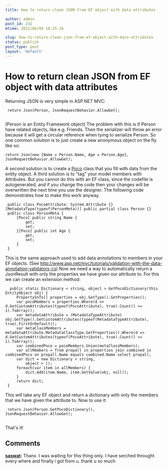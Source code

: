 ```yaml
---
title: How to return clean JSON from EF object with data attributes

author: admin
post_id: 232
mtime: 2011/04/04 18:25:16

slug: how-to-return-clean-json-from-ef-object-with-data-attributes
status: publish
post_type: post
layout: 'default'
---
```


# How to return clean JSON from EF object with data attributes

Returning JSON is very simple in ASP.NET MVC: 
```
 return Json(Person, JsonRequestBehavior.AllowGet);
 
```
 (Person is an Entity Framework object) The problem with this is if Person have related objects, like e.g. Friends. Then the serializer will throw an error because it will get a circular reference when tying to serialize Person. So one common solution is to just create a new anonymous object on the fly like so: 
```
return Json(new {Name = Person.Name, Age = Person.Age}, JsonRequestBehavior.AllowGet);
```
 A second solution is to create a [Poco](http://en.wikipedia.org/wiki/Plain_Old_CLR_Object) class that you fill with data from the entity object. A third solution is to "tag" your model members with Attributes. But you cannot do this with an EF class, since the codefile is autogenerated, and if you change the code then your changes will be overwritten the next time you use the designer. The following code demonstrates how to make this work anyway. 
```
 public class PocoAttribute: System.Attribute {}[MetadataType(typeof(PersonMeta))] public partial class Person {}
 public class PersonMeta {
	 [Poco] public string Name {
		 get;
		 set;
	 }[Poco] public int Age {
		 get;
		 set;
	 }
 }
```
 This is the same approach used to add data annotations to members in your EF objects. (See <http://www.asp.net/mvc/tutorials/validation-with-the-data-annotation-validators-cs>) Now we need a way to automatically return a JsonResult with only the properties we have given our attribute to. For this we can create an extension method: 
```
  public static Dictionary < string, object > GetPocoDictionary(this EntityObject obj) {
	 PropertyInfo[] properties = obj.GetType().GetProperties();
	 var pocoMembers = properties.Where(d => d.GetCustomAttributes(typeof(PocoAttribute), true).Count() >= 1).ToArray();
	 var metadataAttribute = (MetadataTypeAttribute) obj.GetType().GetCustomAttributes(typeof(MetadataTypeAttribute), true).FirstOrDefault();
	 var metaClassMembers = metadataAttribute.MetadataClassType.GetProperties().Where(d => d.GetCustomAttributes(typeof(PocoAttribute), true).Count() >= 1).ToArray();
	 var combinedPoco = pocoMembers.Union(metaClassMembers);
	 var allMembers = from propall in properties join combined in combinedPoco on propall.Name equals combined.Name select propall;
	 var dict = new Dictionary < string,
		 object > ();
	 foreach(var item in allMembers) {
		 dict.Add(item.Name, item.GetValue(obj, null));
	 }
	 return dict;
 }

```
 This will take any EF object and return a dictionary with only the members that we have given the attribute to. Now to use it: 
```
 return Json(Person.GetPocoDictionary(), JsonRequestBehavior.AllowGet);
 
```
 That's it!

## Comments

**[saswat](#3220 "2013-05-08 17:21:56"):** Thanx. I was waiting for this thing only. I have serched throught every where and finally i got from u. thank u so much

